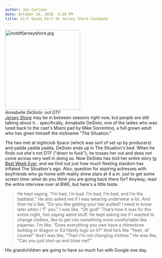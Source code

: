 ```yaml
---
author: Jen Carlson
date: October 28, 2010  3:20 PM
title: Girl Gives Dirt On Jersey Shore Castmate
---
```


<p><span class="mt-enclosure mt-enclosure-image" style="display: inline;"> </span></p><div class="image-right" style=" width:245px; "> <img alt="notdtfjerseyshore.jpg" src="https://web.archive.org/web/20110412163742im_/http://gothamist.com/attachments/arts_jen/notdtfjerseyshore.jpg" width="245" height="261"> <br> <i><span class="photo_caption">Annabelle DeSisto: not DTF</span></i></div> <a href="https://web.archive.org/web/20110412163742/http://gothamist.com/tags/jerseyshore"><em>Jersey Shore</em></a> may be in between seasons right now, but people are still talking about it... specifically, Annabelle DeSisto, one of the ladies who was lured back to the cast&apos;s Miami pad by Mike Sorrentino, a full grown adult who has given himself the nickname &quot;The Situation.&quot; <p></p>

<p>The two met at nightclub Space (which was sort of set up by producers) and yadda yadda yadda, DeSisto ends up in The Situation&apos;s bed. When he finds out she&apos;s not DTF (&quot;down to fuck&quot;), he tosses her out and does <em>not</em> come across very well in doing so. Now DeSisto has told her entire story <a href="https://web.archive.org/web/20110412163742/http://www.bestweekever.tv/2010-10-27/exclusive-interview-jersey-shores-annabelle-desisto-reveals-the-situations-pick-up-line-can-you-just-shut-up-and-blow-me/">to Best Week Ever</a>, and we find out just how much fleeting stardom has inflated The Situation&apos;s ego. Also, question for aspiring actresses with boyfriends who go home with reality show stars at 4 a.m. just to get some screen time: what do you <em>think</em> you are going back there for? Anyway, read the entire interview over at BWE, but here&apos;s a little taste:</p>

<blockquote>He kept saying, &#x201C;I&#x2019;m bad, I&#x2019;m bad. I&#x2019;m bad, I&#x2019;m bad, and I&#x2019;m the baddest.&#x201D; He also asked me if I was wearing underwear a lot. And then he&apos;s like, &#x201C;Do you like getting your hair pulled? I need to know later when I &#x2018;F&#x2019; you.&#x201D; I was like, &#x201C;Oh god!&#x201D; That&#x2019;s how it was for the entire night, him saying weird stuff. He kept asking me if I wanted to change clothes, like to get into something more comfortable like pajamas. I&apos;m like, &#x201C;Does everything you own have a rhinestone bulldog or dragon or Ed Hardy logo on it?&#x201D; And he&#x2019;s like &#x201C;Yeah, of course!&#x201D; And I was like, &#x201C;Then I&#x2019;m not changing clothes.&#x201D; He was like, &#x201C;Can you just shut up and blow me?&#x201D;</blockquote>

<p>His grandchildren are going to have so much fun with Google one day.</p>